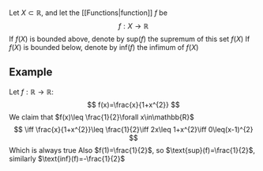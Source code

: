 Let $X\subset \mathbb{R}$, and let the [[Functions|function]] $f$ be
$$
f:X\to \mathbb{R}
$$
If $f(X)$ is bounded above, denote by $\text{sup}(f)$ the supremum of this set $f(X)$
If $f(X)$ is bounded below, denote by $\text{inf}(f)$ the infimum of $f(X)$
## Example
Let $f:\mathbb{R}\to \mathbb{R}$:
$$
f(x)=\frac{x}{1+x^{2}}
$$
We claim that $f(x)\leq \frac{1}{2}\forall x\in\mathbb{R}$ 
$$
\iff \frac{x}{1+x^{2}}\leq \frac{1}{2}\iff 2x\leq 1+x^{2}\iff 0\leq(x-1)^{2}
$$
Which is always true
Also $f(1)=\frac{1}{2}$, so $\text{sup}(f)=\frac{1}{2}$, similarly $\text{inf}(f)=-\frac{1}{2}$
